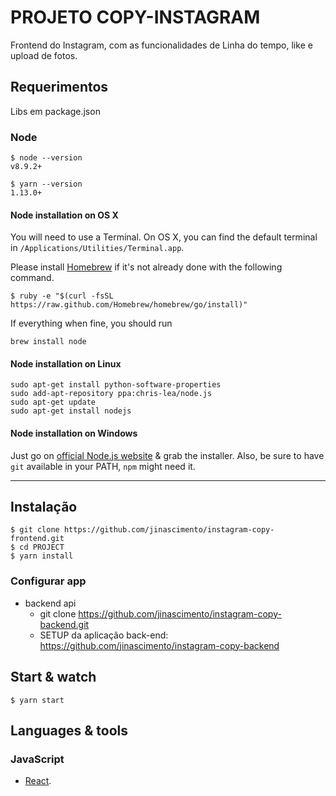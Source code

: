 # PROJETO COPY-INSTAGRAM
Frontend do Instagram, com as funcionalidades de Linha do tempo, like e upload de fotos.

## Requerimentos

Libs em package.json

### Node

    $ node --version
    v8.9.2+

    $ yarn --version
    1.13.0+

#### Node installation on OS X

You will need to use a Terminal. On OS X, you can find the default terminal in
`/Applications/Utilities/Terminal.app`.

Please install [Homebrew](http://brew.sh/) if it's not already done with the following command.

    $ ruby -e "$(curl -fsSL https://raw.github.com/Homebrew/homebrew/go/install)"

If everything when fine, you should run

    brew install node

#### Node installation on Linux

    sudo apt-get install python-software-properties
    sudo add-apt-repository ppa:chris-lea/node.js
    sudo apt-get update
    sudo apt-get install nodejs

#### Node installation on Windows

Just go on [official Node.js website](http://nodejs.org/) & grab the installer.
Also, be sure to have `git` available in your PATH, `npm` might need it.

---

## Instalação

    $ git clone https://github.com/jinascimento/instagram-copy-frontend.git
    $ cd PROJECT
    $ yarn install

### Configurar app

- backend api
    - git clone https://github.com/jinascimento/instagram-copy-backend.git
    - SETUP da aplicação back-end: https://github.com/jinascimento/instagram-copy-backend
     
## Start & watch

    $ yarn start

## Languages & tools

### JavaScript
- [React](http://facebook.github.io/react).
